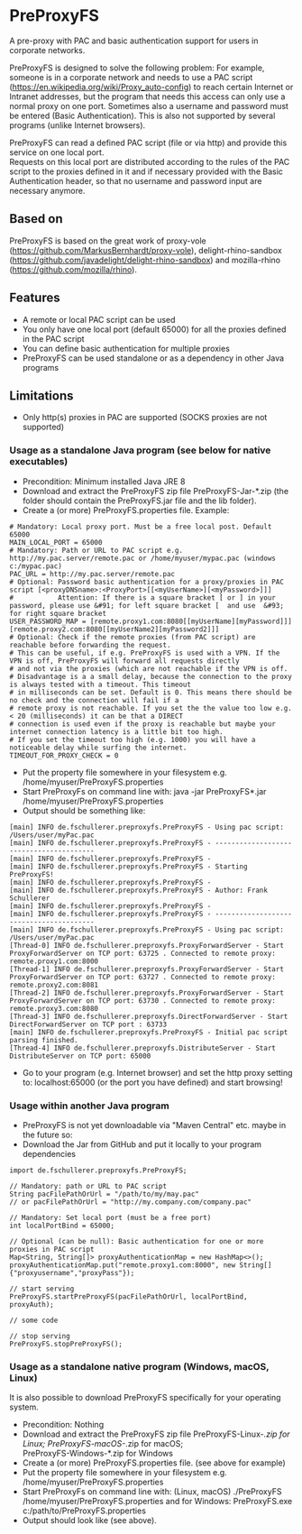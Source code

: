 # PreProxyFS
A pre-proxy with PAC and basic authentication support for users in corporate networks.

PreProxyFS is designed to solve the following problem: For example, someone is in a corporate network and 
needs to use a PAC script (https://en.wikipedia.org/wiki/Proxy_auto-config) to reach certain Internet 
or Intranet addresses, but the program that needs this access can only use a normal proxy on one port. 
Sometimes also a username and password must be entered (Basic Authentication). 
This is also not supported by several programs (unlike Internet browsers).
 
PreProxyFS can read a defined PAC script (file or via http) and provide this service on one local port.  
Requests on this local port are distributed according to the rules of the PAC script to the 
proxies defined in it and if necessary provided with the Basic Authentication header, 
so that no username and password input are necessary anymore. 

## Based on
PreProxyFS is based on the great work of proxy-vole (https://github.com/MarkusBernhardt/proxy-vole),
delight-rhino-sandbox (https://github.com/javadelight/delight-rhino-sandbox) and mozilla-rhino
(https://github.com/mozilla/rhino).

## Features
* A remote or local PAC script can be used
* You only have one local port (default 65000) for all the proxies defined in the PAC script
* You can define basic authentication for multiple proxies
* PreProxyFS can be used standalone or as a dependency in other Java programs

## Limitations
* Only http(s) proxies in PAC are supported (SOCKS proxies are not supported) 

### Usage as a standalone Java program (see below for native executables)
* Precondition: Minimum installed Java JRE 8
* Download and extract the PreProxyFS zip file PreProxyFS-Jar-*.zip
  (the folder should contain the PreProxyFS<Version>.jar file and the lib folder). 
* Create a (or more) PreProxyFS.properties file. Example:

```
# Mandatory: Local proxy port. Must be a free local post. Default 65000
MAIN_LOCAL_PORT = 65000
# Mandatory: Path or URL to PAC script e.g. http://my.pac.server/remote.pac or /home/myuser/mypac.pac (windows c:/mypac.pac)
PAC_URL = http://my.pac.server/remote.pac
# Optional: Password basic authentication for a proxy/proxies in PAC script [<proxyDNSname>:<ProxyPort>[[<myUserName>][<myPassword>]]]
#           Attention: If there is a square bracket [ or ] in your password, please use &#91; for left square bracket [  and use  &#93; for right square bracket
USER_PASSWORD_MAP = [remote.proxy1.com:8080[[myUserName][myPassword]]][remote.proxy2.com:8080[[myUserName2][myPassword2]]]
# Optional: Check if the remote proxies (from PAC script) are reachable before forwarding the request.
# This can be useful, if e.g. PreProxyFS is used with a VPN. If the VPN is off, PreProxyFS will forward all requests directly
# and not via the proxies (which are not reachable if the VPN is off. 
# Disadvantage is a a small delay, because the connection to the proxy is always tested with a timeout. This timeout
# in milliseconds can be set. Default is 0. This means there should be no check and the connection will fail if a 
# remote proxy is not reachable. If you set the the value too low e.g. < 20 (milliseconds) it can be that a DIRECT
# connection is used even if the proxy is reachable but maybe your internet connection latency is a little bit too high.
# If you set the timeout too high (e.g. 1000) you will have a noticeable delay while surfing the internet.
TIMEOUT_FOR_PROXY_CHECK = 0
```
* Put the property file somewhere in your filesystem e.g. /home/myuser/PreProxyFS.properties
* Start PreProxyFs on command line with: java -jar PreProxyFS*.jar /home/myuser/PreProxyFS.properties
* Output should be something like:

```
[main] INFO de.fschullerer.preproxyfs.PreProxyFS - Using pac script: /Users/user/myPac.pac
[main] INFO de.fschullerer.preproxyfs.PreProxyFS - ----------------------------------------
[main] INFO de.fschullerer.preproxyfs.PreProxyFS - 
[main] INFO de.fschullerer.preproxyfs.PreProxyFS - Starting PreProxyFS!
[main] INFO de.fschullerer.preproxyfs.PreProxyFS - 
[main] INFO de.fschullerer.preproxyfs.PreProxyFS - Author: Frank Schullerer
[main] INFO de.fschullerer.preproxyfs.PreProxyFS - 
[main] INFO de.fschullerer.preproxyfs.PreProxyFS - ----------------------------------------
[main] INFO de.fschullerer.preproxyfs.PreProxyFS - Using pac script: /Users/user/myPac.pac
[Thread-0] INFO de.fschullerer.preproxyfs.ProxyForwardServer - Start ProxyForwardServer on TCP port: 63725 . Connected to remote proxy: remote.proxy1.com:8000
[Thread-1] INFO de.fschullerer.preproxyfs.ProxyForwardServer - Start ProxyForwardServer on TCP port: 63727 . Connected to remote proxy: remote.proxy2.com:8081
[Thread-2] INFO de.fschullerer.preproxyfs.ProxyForwardServer - Start ProxyForwardServer on TCP port: 63730 . Connected to remote proxy: remote.proxy3.com:8080
[Thread-3] INFO de.fschullerer.preproxyfs.DirectForwardServer - Start DirectForwardServer on TCP port : 63733
[main] INFO de.fschullerer.preproxyfs.PreProxyFS - Initial pac script parsing finished.
[Thread-4] INFO de.fschullerer.preproxyfs.DistributeServer - Start DistributeServer on TCP port: 65000
```
* Go to your program (e.g. Internet browser) and set the http proxy setting to:  localhost:65000 (or the port you have defined) and start browsing!

### Usage within another Java program
* PreProxyFS is not yet downloadable via "Maven Central" etc. maybe in the future so:
* Download the Jar from GitHub and put it locally to your program dependencies

```
import de.fschullerer.preproxyfs.PreProxyFS;

// Mandatory: path or URL to PAC script
String pacFilePathOrUrl = "/path/to/my/may.pac" 
// or pacFilePathOrUrl = "http://my.company.com/company.pac" 

// Mandatory: Set local port (must be a free port)
int localPortBind = 65000;

// Optional (can be null): Basic authentication for one or more proxies in PAC script
Map<String, String[]> proxyAuthenticationMap = new HashMap<>();
proxyAuthenticationMap.put("remote.proxy1.com:8000", new String[]{"proxyusername","proxyPass"});

// start serving
PreProxyFS.startPreProxyFS(pacFilePathOrUrl, localPortBind, proxyAuth);

// some code

// stop serving
PreProxyFS.stopPreProxyFS();

```

### Usage as a standalone native program (Windows, macOS, Linux)
It is also possible to download PreProxyFS specifically for your operating system.
* Precondition: Nothing
* Download and extract the PreProxyFS zip file 
  PreProxyFS-Linux-*.zip for Linux;
  PreProxyFS-macOS-*.zip for macOS;  
  PreProxyFS-Windows-*.zip for Windows
* Create a (or more) PreProxyFS.properties file. (see above for example)
* Put the property file somewhere in your filesystem e.g. /home/myuser/PreProxyFS.properties
* Start PreProxyFs on command line with: (Linux, macOS) ./PreProxyFS /home/myuser/PreProxyFS.properties
  and for Windows: PreProxyFS.exe c:/path/to/PreProxyFS.properties
* Output should look like (see above).




